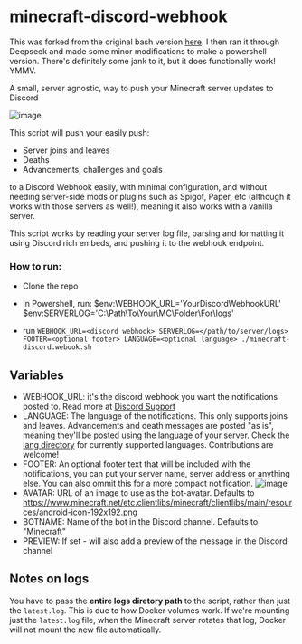 # minecraft-discord-webhook

This was forked from the original bash version [here](https://github.com/saadbruno/minecraft-discord-webhook).
I then ran it through Deepseek and made some minor modifications to make a powershell version.
There's definitely some jank to it, but it does functionally work! YMMV. 
 
A small, server agnostic, way to push your Minecraft server updates to Discord

![image](https://user-images.githubusercontent.com/23201434/120118752-7e06c880-c16a-11eb-84fb-cce9fb123b38.png)

This script will push your easily push:

- Server joins and leaves
- Deaths
- Advancements, challenges and goals

to a Discord Webhook easily, with minimal configuration, and without needing server-side mods or plugins such as Spigot, Paper, etc (although it works with those servers as well!), meaning it also works with a vanilla server.

This script works by reading your server log file, parsing and formatting it using Discord rich embeds, and pushing it to the webhook endpoint.


### How to run:

- Clone the repo
- In Powershell, run: 
$env:WEBHOOK_URL='YourDiscordWebhookURL'
$env:SERVERLOG='C:\Path\To\Your\MC\Folder\For\logs'

- run `WEBHOOK_URL=<discord webhook> SERVERLOG=</path/to/server/logs> FOOTER=<optional footer> LANGUAGE=<optional language> ./minecraft-discord.webook.sh`

## Variables

- WEBHOOK_URL: it's the discord webhook you want the notifications posted to. Read more at [Discord Support](https://support.discord.com/hc/en-us/articles/228383668-Intro-to-Webhooks)
- LANGUAGE: The language of the notifications. This only supports joins and leaves. Advancements and death messages are posted "as is", meaning they'll be posted using the language of your server. Check the [lang directory](https://github.com/saadbruno/minecraft-discord-webhook/tree/main/lang) for currently supported languages. Contributions are welcome!
- FOOTER: An optional footer text that will be included with the notifications, you can put your server name, server address or anything else. You can also ommit this for a more compact notification.
 ![image](https://user-images.githubusercontent.com/23201434/120119109-44cf5800-c16c-11eb-9ce1-8927629c805f.png)
- AVATAR: URL of an image to use as the bot-avatar.  Defaults to https://www.minecraft.net/etc.clientlibs/minecraft/clientlibs/main/resources/android-icon-192x192.png
- BOTNAME: Name of the bot in the Discord channel. Defaults to "Minecraft"
- PREVIEW: If set - will also add a preview of the message in the Discord channel

## Notes on logs

You have to pass the **entire logs diretory path** to the script, rather than just the `latest.log`. This is due to how Docker volumes work. If we're mounting just the `latest.log` file, when the Minecraft server rotates that log, Docker will not mount the new file automatically.
